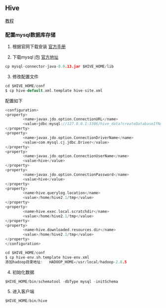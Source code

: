 ## Hive

[教程](https://www.yiibai.com/hive/hive_installation.html)

### 配置mysql数据库存储

1. 根据官网下载安装 [官方手册](https://cwiki.apache.org/confluence/display/Hive/GettingStarted#GettingStarted-InstallationandConfiguration)

2. 下载mysql j包 [官方地址](https://dev.mysql.com/downloads/connector/j/)

```go
cp mysql-connector-java-8.0.13.jar $HIVE_HOME/lib
```

3. 修改配置文件

```go
cd $HIVE_HOME/conf
$ cp hive-default.xml.template hive-site.xml
```

配置如下
```go
<configuration>
<property>
        <name>javax.jdo.option.ConnectionURL</name>
        <value>jdbc:mysql://127.0.0.1:3306/hive_data?createDatabaseIfNotExist=true</value>
</property>
<property>
        <name>javax.jdo.option.ConnectionDriverName</name>
        <value>com.mysql.cj.jdbc.Driver</value>
</property>
<property>
        <name>javax.jdo.option.ConnectionUserName</name>
        <value>hive</value>
</property>
<property>
        <name>javax.jdo.option.ConnectionPassword</name>
        <value>hive</value>
</property>
<property>    
        <name>hive.querylog.location</name>   
        <value>/home/hive2.1/tmp</value> 
</property>  
<property>    
        <name>hive.exec.local.scratchdir</name>   
        <value>/home/hive2.1/tmp</value> 
</property> 
<property> 
        <name>hive.downloaded.resources.dir</name>   
        <value>/home/hive2.1/tmp</value> 
</property>
</configuration>

```

```go
cd $HIVE_HOME/conf
$ cp hive-env.sh.template hive-env.xml
添加hadoop目录地址:   HADOOP_HOME=/usr/local/hadoop-2.8.5

```

4. 初始化数据

```go
$HIVE_HOME/bin/schematool -dbType mysql -initSchema
```

5. 进入客户端

```go
$HIVE_HOME/bin/hive
```
